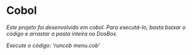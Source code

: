 # Cobol
 
_Este projeto foi desenvolvido em cobol. Para executá-lo, basta baixar o código e arrastar a pasta inteira no DosBox._

*Execute o código: 'runcob menu.cob'* 
